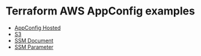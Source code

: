# Terraform AWS AppConfig examples

- [AppConfig Hosted](https://github.com/terraform-aws-modules/terraform-aws-appconfig/tree/master/examples/appconfig-hosted)
- [S3](https://github.com/terraform-aws-modules/terraform-aws-appconfig/tree/master/examples/s3)
- [SSM Document](https://github.com/terraform-aws-modules/terraform-aws-appconfig/tree/master/examples/ssm-document)
- [SSM Parameter](https://github.com/terraform-aws-modules/terraform-aws-appconfig/tree/master/examples/ssm-parameter)
